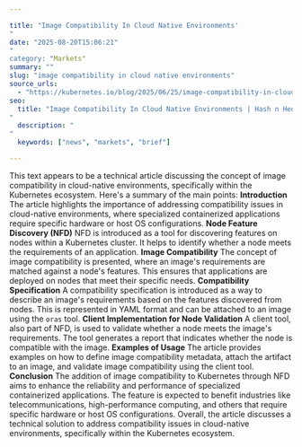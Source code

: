 ```yaml
---

title: "Image Compatibility In Cloud Native Environments'"
date: "2025-08-20T15:06:21""
category: "Markets"
summary: ""
slug: "image compatibility in cloud native environments"
source_urls:
  - "https://kubernetes.io/blog/2025/06/25/image-compatibility-in-cloud-native-environments/"
seo:
  title: "Image Compatibility In Cloud Native Environments | Hash n Hedge'"
  description: ""
  keywords: ["news", "markets", "brief"]

---
```

This text appears to be a technical article discussing the concept of image compatibility in cloud-native environments, specifically within the Kubernetes ecosystem. Here's a summary of the main points:  **Introduction**  The article highlights the importance of addressing compatibility issues in cloud-native environments, where specialized containerized applications require specific hardware or host OS configurations.  **Node Feature Discovery (NFD)**  NFD is introduced as a tool for discovering features on nodes within a Kubernetes cluster. It helps to identify whether a node meets the requirements of an application.  **Image Compatibility**  The concept of image compatibility is presented, where an image's requirements are matched against a node's features. This ensures that applications are deployed on nodes that meet their specific needs.  **Compatibility Specification**  A compatibility specification is introduced as a way to describe an image's requirements based on the features discovered from nodes. This is represented in YAML format and can be attached to an image using the `oras` tool.  **Client Implementation for Node Validation**  A client tool, also part of NFD, is used to validate whether a node meets the image's requirements. The tool generates a report that indicates whether the node is compatible with the image.  **Examples of Usage**  The article provides examples on how to define image compatibility metadata, attach the artifact to an image, and validate image compatibility using the client tool.  **Conclusion**  The addition of image compatibility to Kubernetes through NFD aims to enhance the reliability and performance of specialized containerized applications. The feature is expected to benefit industries like telecommunications, high-performance computing, and others that require specific hardware or host OS configurations.  Overall, the article discusses a technical solution to address compatibility issues in cloud-native environments, specifically within the Kubernetes ecosystem. 
